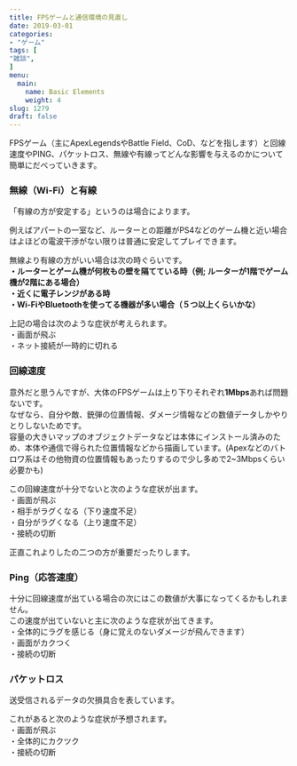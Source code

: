 ```yaml
---
title: FPSゲームと通信環境の見直し
date: 2019-03-01
categories:
- "ゲーム"
tags: [
"雑談",
]
menu:
  main:
    name: Basic Elements
    weight: 4
slug: 1279
draft: false
---
```


FPSゲーム（主にApexLegendsやBattle Field、CoD、などを指します）と回線速度やPING、パケットロス、無線や有線ってどんな影響を与えるのかについて簡単にだべっていきます。

### 無線（Wi-Fi）と有線

「有線の方が安定する」というのは場合によります。

例えばアパートの一室など、ルーターとの距離がPS4などのゲーム機と近い場合はよほどの電波干渉がない限りは普通に安定してプレイできます。

無線より有線の方がいい場合は次の時ぐらいです。  
**・ルーターとゲーム機が何枚もの壁を隔てている時（例; ルーターが1階でゲーム機が2階にある場合）  
・近くに電子レンジがある時  
・Wi-FiやBluetoothを使ってる機器が多い場合（５つ以上くらいかな）**

上記の場合は次のような症状が考えられます。  
・画面が飛ぶ  
・ネット接続が一時的に切れる

### 回線速度

意外だと思うんですが、大体のFPSゲームは上り下りそれぞれ**1Mbps**あれば問題ないです。  
なぜなら、自分や敵、銃弾の位置情報、ダメージ情報などの数値データしかやりとりしないためです。  
容量の大きいマップのオブジェクトデータなどは本体にインストール済みのため、本体や通信で得られた位置情報などから描画しています。(Apexなどのバトロワ系はその他物資の位置情報もあったりするので少し多めで2~3Mbpsくらい必要かも)

この回線速度が十分でないと次のような症状が出ます。  
・画面が飛ぶ  
・相手がラグくなる（下り速度不足）  
・自分がラグくなる（上り速度不足）  
・接続の切断

正直これよりしたの二つの方が重要だったりします。

### Ping（応答速度）

十分に回線速度が出ている場合の次にはこの数値が大事になってくるかもしれません。  
この速度が出ていないと主に次のような症状が出てきます。  
・全体的にラグを感じる（身に覚えのないダメージが飛んできます）  
・画面がカクつく  
・接続の切断  

### パケットロス

送受信されるデータの欠損具合を表しています。

これがあると次のような症状が予想されます。  
・画面が飛ぶ  
・全体的にカクツク  
・接続の切断